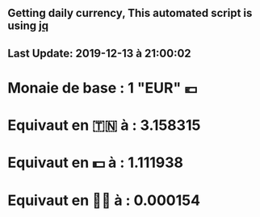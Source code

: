 ## Getting daily currency, This automated script is using [jq](https://stedolan.github.io/jq/)
## Last Update:  2019-12-13 à 21:00:02
 # Monaie de base : 1 "EUR" 💶 
 # Equivaut en 🇹🇳 à :  3.158315 
 # Equivaut en 💵 à : 1.111938
 # Equivaut en 🐱‍💻 à :  0.000154
